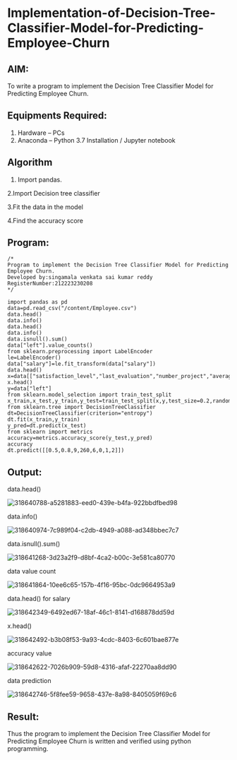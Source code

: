 # Implementation-of-Decision-Tree-Classifier-Model-for-Predicting-Employee-Churn

## AIM:
To write a program to implement the Decision Tree Classifier Model for Predicting Employee Churn.

## Equipments Required:
1. Hardware – PCs
2. Anaconda – Python 3.7 Installation / Jupyter notebook

## Algorithm
1. Import pandas.
   
2.Import Decision tree classifier

3.Fit the data in the model

4.Find the accuracy score

## Program:
```
/*
Program to implement the Decision Tree Classifier Model for Predicting Employee Churn.
Developed by:singamala venkata sai kumar reddy
RegisterNumber:212223230208 
*/
```
```
import pandas as pd
data=pd.read_csv("/content/Employee.csv")
data.head()
data.info()
data.head()
data.info()
data.isnull().sum()
data["left"].value_counts()
from sklearn.preprocessing import LabelEncoder
le=LabelEncoder()
data["salary"]=le.fit_transform(data["salary"])
data.head()
x=data[["satisfaction_level","last_evaluation","number_project","average_montly_hours","time_spend_company","Work_accident","promotion_last_5years","salary"]]
x.head()
y=data["left"]
from sklearn.model_selection import train_test_split
x_train,x_test,y_train,y_test=train_test_split(x,y,test_size=0.2,random_state=100)
from sklearn.tree import DecisionTreeClassifier
dt=DecisionTreeClassifier(criterion="entropy")
dt.fit(x_train,y_train)
y_pred=dt.predict(x_test)
from sklearn import metrics
accuracy=metrics.accuracy_score(y_test,y_pred)
accuracy
dt.predict([[0.5,0.8,9,260,6,0,1,2]])
```
## Output:
data.head()

![318640788-a5281883-eed0-439e-b4fa-922bbdfbed98](https://github.com/user-attachments/assets/b2b5a492-6404-4a1b-a997-16140eeda91c)

data.info()

![318640974-7c989f04-c2db-4949-a088-ad348bbec7c7](https://github.com/user-attachments/assets/e7c54750-5886-4d13-81f5-1020e20978bb)

data.isnull().sum()

![318641268-3d23a2f9-d8bf-4ca2-b00c-3e581ca80770](https://github.com/user-attachments/assets/5b7616dd-2a1f-4974-9b29-6121a2e2aeb8)

data value count

![318641864-10ee6c65-157b-4f16-95bc-0dc9664953a9](https://github.com/user-attachments/assets/a31ab0cd-dcdc-42fa-ae48-3cea2b366066)

data.head() for salary

![318642349-6492ed67-18af-46c1-8141-d168878dd59d](https://github.com/user-attachments/assets/4706d9d9-59fe-4169-86c9-c25707389296)

x.head()

![318642492-b3b08f53-9a93-4cdc-8403-6c601bae877e](https://github.com/user-attachments/assets/917f26b6-d9f0-4931-9240-34a7d36603b8)

accuracy value

![318642622-7026b909-59d8-4316-afaf-22270aa8dd90](https://github.com/user-attachments/assets/718be8ac-49a4-400e-927f-7f788de5bc26)

data prediction

![318642746-5f8fee59-9658-437e-8a98-8405059f69c6](https://github.com/user-attachments/assets/be015c7b-a6fe-46f2-8af4-778d7c033718)

## Result:
Thus the program to implement the  Decision Tree Classifier Model for Predicting Employee Churn is written and verified using python programming.
